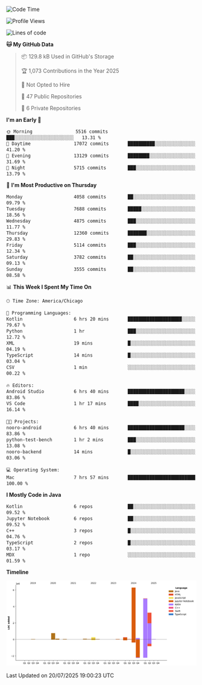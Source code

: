 <!--START_SECTION:waka-->
![Code Time](http://img.shields.io/badge/Code%20Time-1%2C365%20hrs%2022%20mins-blue)

![Profile Views](http://img.shields.io/badge/Profile%20Views-0-blue)

![Lines of code](https://img.shields.io/badge/From%20Hello%20World%20I%27ve%20Written-16.3%20million%20lines%20of%20code-blue)

**🐱 My GitHub Data** 

> 📦 129.8 kB Used in GitHub's Storage 
 > 
> 🏆 1,073 Contributions in the Year 2025
 > 
> 🚫 Not Opted to Hire
 > 
> 📜 47 Public Repositories 
 > 
> 🔑 6 Private Repositories 
 > 
**I'm an Early 🐤** 

```text
🌞 Morning                5516 commits        ███░░░░░░░░░░░░░░░░░░░░░░   13.31 % 
🌆 Daytime                17072 commits       ██████████░░░░░░░░░░░░░░░   41.20 % 
🌃 Evening                13129 commits       ████████░░░░░░░░░░░░░░░░░   31.69 % 
🌙 Night                  5715 commits        ███░░░░░░░░░░░░░░░░░░░░░░   13.79 % 
```
📅 **I'm Most Productive on Thursday** 

```text
Monday                   4058 commits        ██░░░░░░░░░░░░░░░░░░░░░░░   09.79 % 
Tuesday                  7688 commits        █████░░░░░░░░░░░░░░░░░░░░   18.56 % 
Wednesday                4875 commits        ███░░░░░░░░░░░░░░░░░░░░░░   11.77 % 
Thursday                 12360 commits       ███████░░░░░░░░░░░░░░░░░░   29.83 % 
Friday                   5114 commits        ███░░░░░░░░░░░░░░░░░░░░░░   12.34 % 
Saturday                 3782 commits        ██░░░░░░░░░░░░░░░░░░░░░░░   09.13 % 
Sunday                   3555 commits        ██░░░░░░░░░░░░░░░░░░░░░░░   08.58 % 
```


📊 **This Week I Spent My Time On** 

```text
🕑︎ Time Zone: America/Chicago

💬 Programming Languages: 
Kotlin                   6 hrs 20 mins       ████████████████████░░░░░   79.67 % 
Python                   1 hr                ███░░░░░░░░░░░░░░░░░░░░░░   12.72 % 
XML                      19 mins             █░░░░░░░░░░░░░░░░░░░░░░░░   04.19 % 
TypeScript               14 mins             █░░░░░░░░░░░░░░░░░░░░░░░░   03.04 % 
CSV                      1 min               ░░░░░░░░░░░░░░░░░░░░░░░░░   00.22 % 

🔥 Editors: 
Android Studio           6 hrs 40 mins       █████████████████████░░░░   83.86 % 
VS Code                  1 hr 17 mins        ████░░░░░░░░░░░░░░░░░░░░░   16.14 % 

🐱‍💻 Projects: 
nooro-android            6 hrs 40 mins       █████████████████████░░░░   83.86 % 
python-test-bench        1 hr 2 mins         ███░░░░░░░░░░░░░░░░░░░░░░   13.08 % 
nooro-backend            14 mins             █░░░░░░░░░░░░░░░░░░░░░░░░   03.06 % 

💻 Operating System: 
Mac                      7 hrs 57 mins       █████████████████████████   100.00 % 
```

**I Mostly Code in Java** 

```text
Kotlin                   6 repos             ██░░░░░░░░░░░░░░░░░░░░░░░   09.52 % 
Jupyter Notebook         6 repos             ██░░░░░░░░░░░░░░░░░░░░░░░   09.52 % 
C++                      3 repos             █░░░░░░░░░░░░░░░░░░░░░░░░   04.76 % 
TypeScript               2 repos             █░░░░░░░░░░░░░░░░░░░░░░░░   03.17 % 
MDX                      1 repo              ░░░░░░░░░░░░░░░░░░░░░░░░░   01.59 % 
```



**Timeline**

![Lines of Code chart](https://raw.githubusercontent.com/phanijsp/phanijsp/main/assets/bar_graph.png)


 Last Updated on 20/07/2025 19:00:23 UTC
<!--END_SECTION:waka-->
